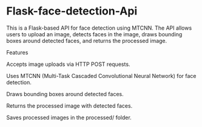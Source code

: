 # Flask-face-detection-Api
This is a Flask-based API for face detection using MTCNN. The API allows users to upload an image, detects faces in the image, draws bounding boxes around detected faces, and returns the processed image.

Features

Accepts image uploads via HTTP POST requests.

Uses MTCNN (Multi-Task Cascaded Convolutional Neural Network) for face detection.

Draws bounding boxes around detected faces.

Returns the processed image with detected faces.

Saves processed images in the processed/ folder.
